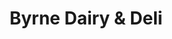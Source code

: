 ---
title: "Byrne Dairy & Deli"
url: /rochester/byrne-dairy-und-deli-paul-road/
shop: Lebensmittel
---
